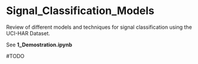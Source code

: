 # Signal_Classification_Models
Review of different models and techniques for signal classification using the UCI-HAR Dataset.

See **1_Demostration.ipynb**

#TODO
